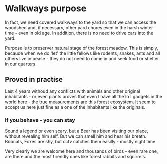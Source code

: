 # Walkways purpose

In fact, we need covered walkways to the yard so that we can access the woodshed and, if necessary, other yard chores even in the harsh winter time - even in old age. In addition, there is no need to drive cars into the yard. 

Purpose is to preserver natural stage of the forest meadow. This is simply, becaude when we do 'let' the little fellows like rodents, snakes, ants and all others live in pease - they do not need to come in and seek food or shelter in our quarters.

## Proved in practise
Last 4 years withoud any conflicts with animals and other original inhabitants - or even plants proves that even I have all the IoT gadgets in the world here - the true measurements are this forest ecosystem. It seem to accept us here just fine as a one of the inhabitants like the originals.

### If you behave - you can stay
Sound a legend or even scary, but a Bear has been visiting our place, without revealing him self. But we can smell him and hear his breath.
Bobcats, Foxes are shy, but cctv catches them easilly - mostly night time.

Very clearly we are welcome here and thousands of birds - even rare one, are there and the most friendly ones like forest rabbits and squirrels.